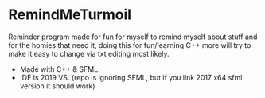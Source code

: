 # RemindMeTurmoil
Reminder program made for fun for myself to remind myself about stuff
and for the homies that need it, doing this for fun/learning C++ more
will try to make it easy to change via txt editing most likely.

- Made with C++ & SFML.
- IDE is 2019 VS.
(repo is ignoring SFML, but if you link 2017 x64 sfml version it should work)
